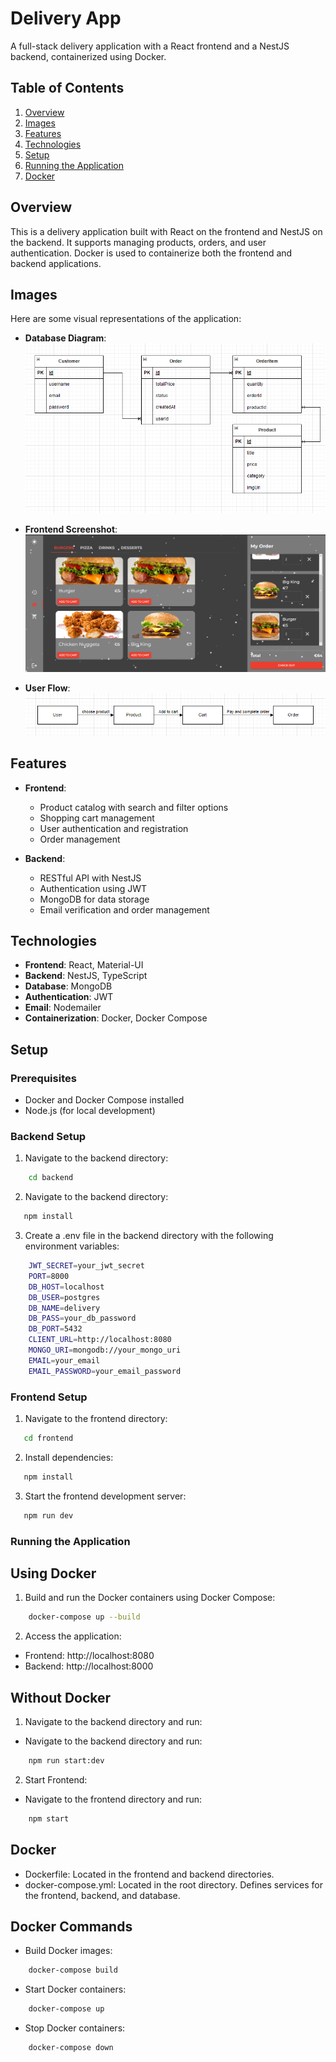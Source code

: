 # Delivery App

A full-stack delivery application with a React frontend and a NestJS backend, containerized using Docker.

## Table of Contents

1. [Overview](#overview)
2. [Images](#images)
3. [Features](#features)
4. [Technologies](#technologies)
5. [Setup](#setup)
6. [Running the Application](#running-the-application)
7. [Docker](#docker)

## Overview

This is a delivery application built with React on the frontend and NestJS on the backend. It supports managing products, orders, and user authentication. Docker is used to containerize both the frontend and backend applications.

## Images

Here are some visual representations of the application:

-   **Database Diagram**:
    ![Database Diagram](https://github.com/oXide0/delivery-app/blob/main/diagram.png)

-   **Frontend Screenshot**:
    ![Frontend Screenshot](https://github.com/oXide0/delivery-app/blob/main/dark-main.png)

-   **User Flow**:
    ![User Flow](https://github.com/oXide0/delivery-app/blob/main/user-flow.png)

## Features

-   **Frontend**:

    -   Product catalog with search and filter options
    -   Shopping cart management
    -   User authentication and registration
    -   Order management

-   **Backend**:
    -   RESTful API with NestJS
    -   Authentication using JWT
    -   MongoDB for data storage
    -   Email verification and order management

## Technologies

-   **Frontend**: React, Material-UI
-   **Backend**: NestJS, TypeScript
-   **Database**: MongoDB
-   **Authentication**: JWT
-   **Email**: Nodemailer
-   **Containerization**: Docker, Docker Compose

## Setup

### Prerequisites

-   Docker and Docker Compose installed
-   Node.js (for local development)

### Backend Setup

1. Navigate to the backend directory:

```bash
    cd backend
```

2. Navigate to the backend directory:

```bash
   npm install
```

3. Create a .env file in the backend directory with the following environment variables:

```bash
    JWT_SECRET=your_jwt_secret
    PORT=8000
    DB_HOST=localhost
    DB_USER=postgres
    DB_NAME=delivery
    DB_PASS=your_db_password
    DB_PORT=5432
    CLIENT_URL=http://localhost:8080
    MONGO_URI=mongodb://your_mongo_uri
    EMAIL=your_email
    EMAIL_PASSWORD=your_email_password
```

### Frontend Setup

1. Navigate to the frontend directory:

```bash
   cd frontend
```

2. Install dependencies:

```bash
   npm install
```

3. Start the frontend development server:

```bash
   npm run dev
```

### Running the Application

## Using Docker

1. Build and run the Docker containers using Docker Compose:

```bash
    docker-compose up --build
```

2.  Access the application:

-   Frontend: http://localhost:8080
-   Backend: http://localhost:8000

## Without Docker

1. Navigate to the backend directory and run:

-   Navigate to the backend directory and run:

```bash
    npm run start:dev
```

2. Start Frontend:

-   Navigate to the frontend directory and run:

```bash
    npm start
```

## Docker

-   Dockerfile: Located in the frontend and backend directories.
-   docker-compose.yml: Located in the root directory. Defines services for the frontend, backend, and database.

## Docker Commands

-   Build Docker images:

```bash
    docker-compose build
```

-   Start Docker containers:

```bash
    docker-compose up
```

-   Stop Docker containers:

```bash
    docker-compose down
```
